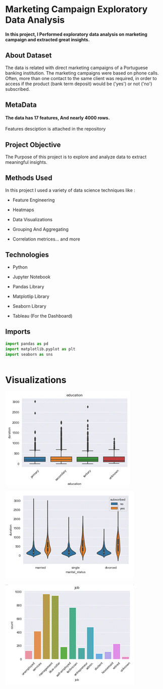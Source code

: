 
# Marketing Campaign Exploratory Data Analysis

#### In this project, I Performed exploratory data analysis on marketing campaign and extracted great insights.

## About Dataset

The data is related with direct marketing campaigns of a Portuguese banking institution. The marketing campaigns were based on phone calls. Often, more than one contact to the same client was required, in order to access if the product (bank term deposit) would be ('yes') or not ('no') subscribed.



## MetaData
#### The data has 17 features, And nearly 4000 rows.

Features desciption is attached in the repository


## Project Objective

The Purpose of this project is to explore and analyze data to extract meaningful insights.


## Methods Used

In this project I used a variety of data science techniques like :

- Feature Engineering

- Heatmaps

- Data Visualizations

- Grouping And Aggregating

- Correlation metrices... and more
## Technologies


- Python

- Jupyter Notebook

- Pandas Library

- Matplotlip Library

- Seaborn Library

- Tableau (For the Dashboard)
## Imports

```python
import pandas as pd 
import matplotlib.pyplot as plt 
import seaborn as sns 



```
# Visualizations

![asd](https://github.com/Mokashaa2000/Marketing-Campaign-Exploratory-Data-Analysis/blob/main/Images/education.GIF)

![qwd](https://github.com/Mokashaa2000/Marketing-Campaign-Exploratory-Data-Analysis/blob/main/Images/violin.GIF)

![qqq](https://github.com/Mokashaa2000/Marketing-Campaign-Exploratory-Data-Analysis/blob/main/Images/vis.GIF)





